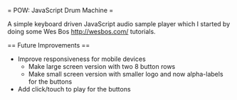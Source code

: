 = POW: JavaScript Drum Machine =

A simple keyboard driven JavaScript audio sample player which I started by doing some Wes Bos http://wesbos.com/ tutorials.

== Future Improvements ==
 * Improve responsiveness for mobile devices
    * Make large screen version with two 8 button rows
    * Make small screen version with smaller logo and now alpha-labels for the buttons
 * Add click/touch to play for the buttons
